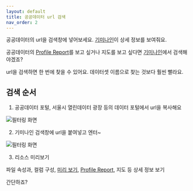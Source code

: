 ```yaml
---
layout: default
title: 공공데이터 url 검색
nav_order: 2
---
```


공공데이터의 url을 검색창에 넣어보세요. [기미나인](https://www.gimi9.com/)이 상세 정보를 보여줘요.

공공데이터의 [Profile Report](resource/profile-report)를 보고 싶거나 지도를 보고 싶다면 [기미나인](https://www.gimi9.com/)에서 검색해야겠죠?

url을 검색하면 한 번에 찾을 수 있어요. 데이터셋 이름으로 찾는 것보다 훨씬 빨라요.

## 검색 순서

1. 공공데이터 포털, 서울시 열린데이터 광장 등의 데이터 포털에서 url을 복사해요

![필터링 화면](/public-data/images/portal-url.png)

2. 기미나인 검색창에 url을 붙여넣고 엔터~

![필터링 화면](/public-data/images/url-search.png)

3. 리소스 미리보기

파일 속성과, 컬럼 구성, [미리 보기](resource/preview), [Profile Report](resource/profile-report), 지도 등 상세 정보 보기

간단하죠?